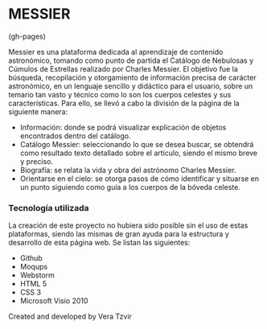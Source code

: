 # MESSIER

(gh-pages)

Messier es una plataforma dedicada al aprendizaje de contenido astronómico, tomando como punto de partida el Catálogo de Nebulosas y Cúmulos de Estrellas realizado por Charles Messier. El objetivo fue la búsqueda, recopilación y otorgamiento de información precisa de carácter astronómico, en un lenguaje sencillo y didáctico para el usuario, sobre un temario tan vasto y técnico como lo son los cuerpos celestes y sus características. Para ello, se llevó a cabo la división de la página de la siguiente manera:

  - Información: donde se podrá visualizar explicación de objetos encontrados dentro del catálogo.
  - Catálogo Messier: seleccionando lo que se desea buscar, se obtendrá como resultado texto detallado sobre el artículo, siendo el mismo breve y preciso.
  - Biografía: se relata la vida y obra del astrónomo Charles Messier.
  - Orientarse en el cielo: se otorga pasos de cómo identificar y situarse en un punto siguiendo como guía a los cuerpos de la bóveda celeste. 
 
### Tecnología utilizada
 
La creación de este proyecto no hubiera sido posible sin el uso de estas plataformas, siendo las mismas de gran ayuda para la estructura y desarrollo de esta página web. Se listan las siguientes:
* Github
* Moqups
* Webstorm
* HTML 5
* CSS 3
* Microsoft Visio 2010

Created and developed by Vera Tzvir